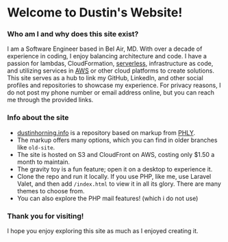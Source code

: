 # Welcome to Dustin's Website!

### Who am I and why does this site exist?

I am a Software Engineer based in Bel Air, MD. With over a decade of experience in coding, I enjoy balancing architecture and code. I have a passion for lambdas, CloudFormation, [serverless](https://www.serverless.com), infrastructure as code, and utilizing services in [AWS](https://aws.amazon.com) or other cloud platforms to create solutions. This site serves as a hub to link my GitHub, LinkedIn, and other social profiles and repositories to showcase my experience. For privacy reasons, I do not post my phone number or email address online, but you can reach me through the provided links.

### Info about the site

- [dustinhorning.info](https://dustinhorning.info) is a repository based on markup from [PHLY](https://github.com/phly).
- The markup offers many options, which you can find in older branches like `old-site`.
- The site is hosted on S3 and CloudFront on AWS, costing only $1.50 a month to maintain.
- The gravity toy is a fun feature; open it on a desktop to experience it.
- Clone the repo and run it locally. If you use PHP, like me, use Laravel Valet, and then add `/index.html` to view it in all its glory. There are many themes to choose from.
- You can also explore the PHP mail features! (which i do not use)

### Thank you for visiting!

I hope you enjoy exploring this site as much as I enjoyed creating it.

